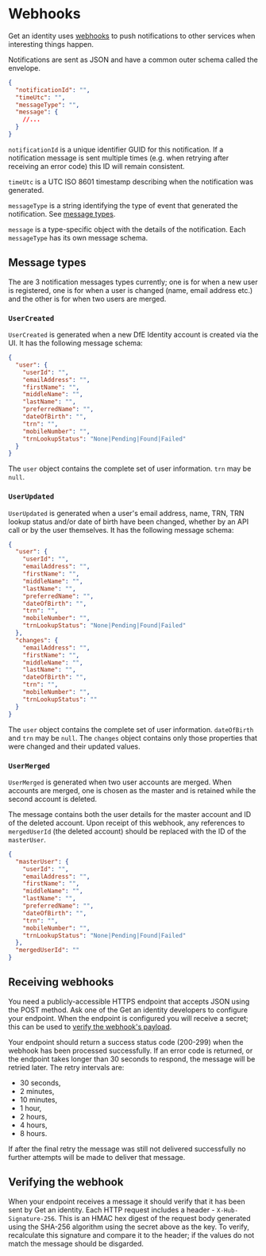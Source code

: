 # Webhooks

Get an identity uses [webhooks](https://en.wikipedia.org/wiki/Webhook) to push notifications to other services when interesting things happen.

Notifications are sent as JSON and have a common outer schema called the envelope.

```json
{
  "notificationId": "",
  "timeUtc": "",
  "messageType": "",
  "message": {
    //...
  }
}
```

`notificationId` is a unique identifier GUID for this notification. If a notification message is sent multiple times (e.g. when retrying after receiving an error code) this ID will remain consistent.

`timeUtc` is a UTC ISO 8601 timestamp describing when the notification was generated.

`messageType` is a string identifying the type of event that generated the notification. See [message types](#message-types).

`message` is a type-specific object with the details of the notification. Each `messageType` has its own message schema.


## Message types

The are 3 notification messages types currently; one is for when a new user is registered, one is for when a user is changed (name, email address etc.) and the other is for when two users are merged.

### `UserCreated`

`UserCreated` is generated when a new DfE Identity account is created via the UI. It has the following message schema:

```json
{
  "user": {
    "userId": "",
    "emailAddress": "",
    "firstName": "",
    "middleName": "",
    "lastName": "",
    "preferredName": "",
    "dateOfBirth": "",
    "trn": "",
    "mobileNumber": "",
    "trnLookupStatus": "None|Pending|Found|Failed"
  }
}
```

The `user` object contains the complete set of user information. `trn` may be `null`.

### `UserUpdated`

`UserUpdated` is generated when a user's email address, name, TRN, TRN lookup status and/or date of birth have been changed, whether by an API call or by the user themselves. It has the following message schema:

```json
{
  "user": {
    "userId": "",
    "emailAddress": "",
    "firstName": "",
    "middleName": "",
    "lastName": "",
    "preferredName": "",
    "dateOfBirth": "",
    "trn": "",
    "mobileNumber": "",
    "trnLookupStatus": "None|Pending|Found|Failed"
  },
  "changes": {
    "emailAddress": "",
    "firstName": "",
    "middleName": "",
    "lastName": "",
    "dateOfBirth": "",
    "trn": "",
    "mobileNumber": "",
    "trnLookupStatus": ""
  }
}
```

The `user` object contains the complete set of user information. `dateOfBirth` and `trn` may be `null`.
The `changes` object contains only those properties that were changed and their updated values.

### `UserMerged`

`UserMerged` is generated when two user accounts are merged. When accounts are merged, one is chosen as the master and is retained while the second account is deleted.

The message contains both the user details for the master account and ID of the deleted account. Upon receipt of this webhook, any references to `mergedUserId` (the deleted account)
should be replaced with the ID of the `masterUser`.

```json
{
  "masterUser": {
    "userId": "",
    "emailAddress": "",
    "firstName": "",
    "middleName": "",
    "lastName": "",
    "preferredName": "",
    "dateOfBirth": "",
    "trn": "",
    "mobileNumber": "",
    "trnLookupStatus": "None|Pending|Found|Failed"
  },
  "mergedUserId": ""
}
```


## Receiving webhooks

You need a publicly-accessible HTTPS endpoint that accepts JSON using the POST method. Ask one of the Get an identity developers to configure your endpoint.
When the endpoint is configured you will receive a secret; this can be used to [verify the webhook's payload](#verifying-the-webhook).

Your endpoint should return a success status code (200-299) when the webhook has been processed successfully.
If an error code is returned, or the endpoint takes longer than 30 seconds to respond, the message will be retried later. The retry intervals are:
- 30 seconds,
- 2 minutes,
- 10 minutes,
- 1 hour,
- 2 hours,
- 4 hours,
- 8 hours.

If after the final retry the message was still not delivered successfully no further attempts will be made to deliver that message.


## Verifying the webhook

When your endpoint receives a message it should verify that it has been sent by Get an identity.
Each HTTP request includes a header - `X-Hub-Signature-256`. This is an HMAC hex digest of the request body generated using the SHA-256 algorithm using the secret above as the key.
To verify, recalculate this signature and compare it to the header; if the values do not match the message should be disgarded.
